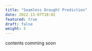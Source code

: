 ```yaml
---
title: "Seamless Drought Prediction"
date: 2022-11-07T18:02
featured: true
draft: false
weight: 5
---
```


contents comming soon